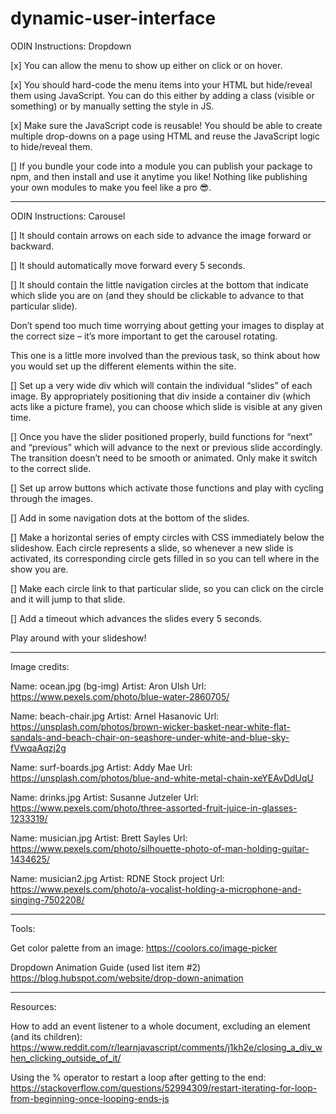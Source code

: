 # dynamic-user-interface

ODIN Instructions: Dropdown

[x] You can allow the menu to show up either on click or on hover.

[x] You should hard-code the menu items into your HTML but hide/reveal them using JavaScript. You can do this either by adding a class (visible or something) or by manually setting the style in JS.

[x] Make sure the JavaScript code is reusable! You should be able to create multiple drop-downs on a page using HTML and reuse the JavaScript logic to hide/reveal them.

[] If you bundle your code into a module you can publish your package to npm, and then install and use it anytime you like! Nothing like publishing your own modules to make you feel like a pro 😎.

---

ODIN Instructions: Carousel

[] It should contain arrows on each side to advance the image forward or backward.

[] It should automatically move forward every 5 seconds.

[] It should contain the little navigation circles at the bottom that indicate which slide you are on (and they should be clickable to advance to that particular slide).

Don’t spend too much time worrying about getting your images to display at the correct size – it’s more important to get the carousel rotating.

This one is a little more involved than the previous task, so think about how you would set up the different elements within the site.

[] Set up a very wide div which will contain the individual “slides” of each image. By appropriately positioning that div inside a container div (which acts like a picture frame), you can choose which slide is visible at any given time.

[] Once you have the slider positioned properly, build functions for “next” and “previous” which will advance to the next or previous slide accordingly. The transition doesn’t need to be smooth or animated. Only make it switch to the correct slide.

[] Set up arrow buttons which activate those functions and play with cycling through the images.

[] Add in some navigation dots at the bottom of the slides.

[] Make a horizontal series of empty circles with CSS immediately below the slideshow. Each circle represents a slide, so whenever a new slide is activated, its corresponding circle gets filled in so you can tell where in the show you are.

[] Make each circle link to that particular slide, so you can click on the circle and it will jump to that slide.

[] Add a timeout which advances the slides every 5 seconds.

Play around with your slideshow!

---

Image credits:

Name: ocean.jpg (bg-img)
Artist: Aron Ulsh
Url: https://www.pexels.com/photo/blue-water-2860705/

Name: beach-chair.jpg
Artist: Arnel Hasanovic
Url: https://unsplash.com/photos/brown-wicker-basket-near-white-flat-sandals-and-beach-chair-on-seashore-under-white-and-blue-sky-fVwqaAqzj2g

Name: surf-boards.jpg
Artist: Addy Mae
Url: https://unsplash.com/photos/blue-and-white-metal-chain-xeYEAvDdUqU

Name: drinks.jpg
Artist: Susanne Jutzeler
Url: https://www.pexels.com/photo/three-assorted-fruit-juice-in-glasses-1233319/

Name: musician.jpg
Artist: Brett Sayles
Url: https://www.pexels.com/photo/silhouette-photo-of-man-holding-guitar-1434625/

Name: musician2.jpg
Artist: RDNE Stock project
Url: https://www.pexels.com/photo/a-vocalist-holding-a-microphone-and-singing-7502208/

---

Tools:

Get color palette from an image:
https://coolors.co/image-picker

Dropdown Animation Guide (used list item #2)
https://blog.hubspot.com/website/drop-down-animation

---

Resources:

How to add an event listener to a whole document, excluding an element (and its children):
https://www.reddit.com/r/learnjavascript/comments/j1kh2e/closing_a_div_when_clicking_outside_of_it/

Using the % operator to restart a loop after getting to the end:
https://stackoverflow.com/questions/52994309/restart-iterating-for-loop-from-beginning-once-looping-ends-js
